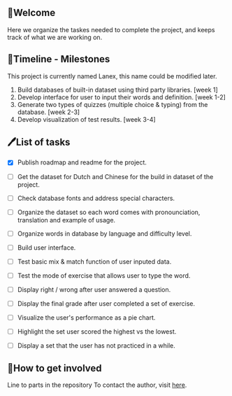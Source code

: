## 🌷Welcome

Here we organize the taskes needed to complete the project, and keeps track of what we are working on. 

## 💠Timeline - Milestones
This project is currently named Lanex, this name could be modified later.
1. Build databases of built-in dataset using third party libraries. [week 1]
2. Develop interface for user to input their words and definition. [week 1-2]
3. Generate two types of quizzes (multiple choice & typing) from the database. [week 2-3]
4. Develop visualization of test results. [week 3-4]

 
## 🖊️List of tasks

* [x] Publish roadmap and readme for the project.
* [ ] Get the dataset for Dutch and Chinese for the build in dataset of the project.
* [ ] Check database fonts and address special characters.
* [ ] Organize the dataset so each word comes with pronounciation, translation and example of usage.
* [ ] Organize words in database by language and difficulty level.
* [ ] Build user interface.
* [ ] Test basic mix & match function of user inputed data.
* [ ] Test the mode of exercise that allows user to type the word.
* [ ] Display right / wrong after user answered a question.
* [ ] Display the final grade after user completed a set of exercise.
* [ ] Visualize the user's performance as a pie chart.
* [ ] Highlight the set user scored the highest vs the lowest.
* [ ] Display a set that the user has not practiced in a while. 



## 📨How to get involved
Line to parts in the repository
To contact the author, visit [here](). 
